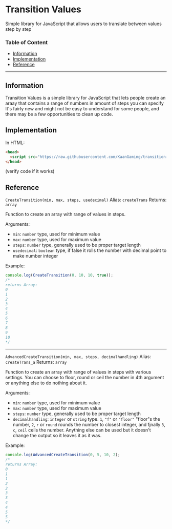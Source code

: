 # Transition Values
Simple library for JavaScript that allows users to translate between values step by step

### Table of Content
* [Information](#information)
* [Implementation](#implementation)
* [Reference](#reference)

---

## Information
Transition Values is a simple library for JavaScript that lets people create an araay that contains a range of numbers in amount of steps you can specify
It's fairly new and might not be easy to understand for some people, and there may be a few opportunities to clean up code.

## Implementation
In HTML:
```html
<head>
  <script src="https://raw.githubusercontent.com/KaanGaming/transition-values/main/transition-values.js"></script>
</head>
```
(verify code if it works)

## Reference
`CreateTransition(min, max, steps, usedecimal)`
Alias: `createTrans`
Returns: `array`

Function to create an array with range of values in steps.

Arguments:
* `min`: `number` type, used for minimum value
* `max`: `number` type, used for maximum value
* `steps`: `number` type, generally used to be proper target length
* `usedecimal`: `boolean` type, if false it rolls the number with decimal point to make number integer

Example:
```js
console.log(CreateTransition(0, 10, 10, true));
/*
returns Array:
0
1
2
3
4
5
6
7
8
9
10
*/
```

---

`AdvancedCreateTransition(min, max, steps, decimalhandling)`
Alias: `createTrans_a`
Returns: `array`

Function to create an array with range of values in steps with various settings.
You can choose to floor, round or ceil the number in 4th argument or anything else to do nothing about it.

Arguments:
* `min`: `number` type, used for minimum value
* `max`: `number` type, used for maximum value
* `steps`: `number` type, generally used to be proper target length
* `decimalhandling`: `integer` or `string` type. `1`, `"f"` or `"floor"` "floor"s the number, `2`, `r` or `round` rounds the number to closest integer, and fjnally `3`, `c`, `ceil` ceils the number. Anything else can be used but it doesn't change the output so it leaves it as it was.

Example:
```js
console.log(AdvancedCreateTransition(0, 5, 10, 2);
/*
returns Array:
0
1
1
2
2
3
3
4
4
5
5
*/
```
